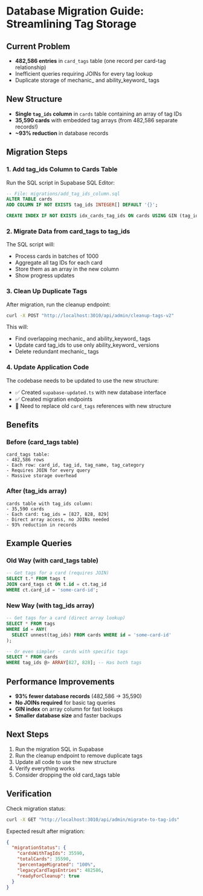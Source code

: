 # Database Migration Guide: Streamlining Tag Storage

## Current Problem
- **482,586 entries** in `card_tags` table (one record per card-tag relationship)
- Inefficient queries requiring JOINs for every tag lookup
- Duplicate storage of mechanic_ and ability_keyword_ tags

## New Structure
- **Single `tag_ids` column** in `cards` table containing an array of tag IDs
- **35,590 cards** with embedded tag arrays (from 482,586 separate records!)
- **~93% reduction** in database records

## Migration Steps

### 1. Add tag_ids Column to Cards Table
Run the SQL script in Supabase SQL Editor:
```sql
-- File: migrations/add_tag_ids_column.sql
ALTER TABLE cards 
ADD COLUMN IF NOT EXISTS tag_ids INTEGER[] DEFAULT '{}';

CREATE INDEX IF NOT EXISTS idx_cards_tag_ids ON cards USING GIN (tag_ids);
```

### 2. Migrate Data from card_tags to tag_ids
The SQL script will:
- Process cards in batches of 1000
- Aggregate all tag IDs for each card
- Store them as an array in the new column
- Show progress updates

### 3. Clean Up Duplicate Tags
After migration, run the cleanup endpoint:
```bash
curl -X POST "http://localhost:3010/api/admin/cleanup-tags-v2"
```

This will:
- Find overlapping mechanic_ and ability_keyword_ tags
- Update card tag_ids to use only ability_keyword_ versions
- Delete redundant mechanic_ tags

### 4. Update Application Code
The codebase needs to be updated to use the new structure:
- ✅ Created `supabase-updated.ts` with new database interface
- ✅ Created migration endpoints
- 🔄 Need to replace old `card_tags` references with new structure

## Benefits

### Before (card_tags table)
```
card_tags table:
- 482,586 rows
- Each row: card_id, tag_id, tag_name, tag_category
- Requires JOIN for every query
- Massive storage overhead
```

### After (tag_ids array)
```
cards table with tag_ids column:
- 35,590 cards
- Each card: tag_ids = [827, 828, 829]
- Direct array access, no JOINs needed
- 93% reduction in records
```

## Example Queries

### Old Way (with card_tags table)
```sql
-- Get tags for a card (requires JOIN)
SELECT t.* FROM tags t
JOIN card_tags ct ON t.id = ct.tag_id
WHERE ct.card_id = 'some-card-id';
```

### New Way (with tag_ids array)
```sql
-- Get tags for a card (direct array lookup)
SELECT * FROM tags 
WHERE id = ANY(
  SELECT unnest(tag_ids) FROM cards WHERE id = 'some-card-id'
);

-- Or even simpler - cards with specific tags
SELECT * FROM cards 
WHERE tag_ids @> ARRAY[827, 828]; -- Has both tags
```

## Performance Improvements
- **93% fewer database records** (482,586 → 35,590)
- **No JOINs required** for basic tag queries
- **GIN index** on array column for fast lookups
- **Smaller database size** and faster backups

## Next Steps
1. Run the migration SQL in Supabase
2. Run the cleanup endpoint to remove duplicate tags
3. Update all code to use the new structure
4. Verify everything works
5. Consider dropping the old card_tags table

## Verification
Check migration status:
```bash
curl -X GET "http://localhost:3010/api/admin/migrate-to-tag-ids"
```

Expected result after migration:
```json
{
  "migrationStatus": {
    "cardsWithTagIds": 35590,
    "totalCards": 35590,
    "percentageMigrated": "100%",
    "legacyCardTagsEntries": 482586,
    "readyForCleanup": true
  }
}
```